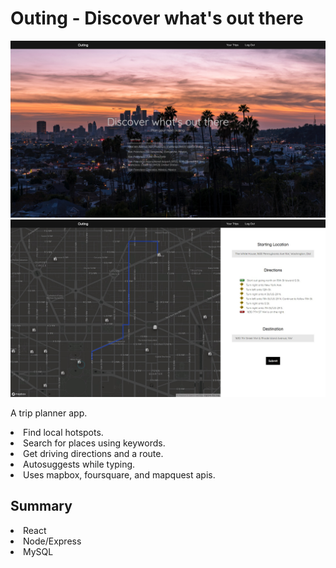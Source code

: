 # Outing - Discover what's out there

![DEMO](/client/public/screenshot4.jpg)
![DEMO](/client/public/screenshot1.jpg)

A trip planner app.

<li>Find local hotspots.</li>
<li>Search for places using keywords.</li>
<li>Get driving directions and a route.</li>
<li>Autosuggests while typing.</li>
<li>Uses mapbox, foursquare, and mapquest apis.</li>

## Summary

<li>React</li>
<li>Node/Express</li>
<li>MySQL</li>
